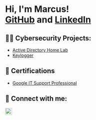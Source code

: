 <h1>Hi, I'm Marcus! <br/><a href="https://github.com/marcusarchuleta">GitHub</a> and <a href="https://www.linkedin.com/in/marcusarchuleta1/">LinkedIn</a> 

<h2>👨‍💻 Cybersecurity Projects:</h2>

  - [Active Directory Home Lab](https://github.com/marcusarchuleta/LABURL)
  - [Keylogger](https://github.com/marcusarchuleta/LABURL)

<h2>📜 Certifications </h2>

- [Google IT Support Professional](https://www.coursera.org/account/accomplishments/records/M2L7GB7BPR3U)

<h2> 🤳 Connect with me:</h2>

[<img align="left" alt="MarcusArchuleta | LinkedIn" width="22px" src="https://cdn.jsdelivr.net/npm/simple-icons@v3/icons/linkedin.svg" />][linkedin]

[linkedin]: https://linkedin.com/in/marcusarchuleta1

<!--
**marcusarchuleta/marcusarchuleta** is a ✨ _special_ ✨ repository because its `README.md` (this file) appears on your GitHub profile.

Here are some ideas to get you started:

- 🔭 I’m currently working on ...
- 🌱 I’m currently learning ...
- 👯 I’m looking to collaborate on ...
- 🤔 I’m looking for help with ...
- 💬 Ask me about ...
- 📫 How to reach me: ...
- 😄 Pronouns: ...
- ⚡ Fun fact: ...
-->
